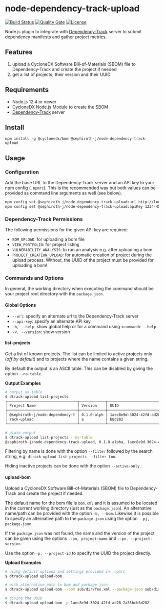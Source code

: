 # node-dependency-track-upload

[![Build Status](https://travis-ci.com/sephiroth-j/node-dependency-track-upload.svg?branch=master)](https://travis-ci.com/sephiroth-j/node-dependency-track-upload) [![Quality Gate](https://sonarcloud.io/api/project_badges/measure?project=de.sephiroth-j%3Anode-dependency-track-upload&metric=alert_status)](https://sonarcloud.io/dashboard?id=de.sephiroth-j%3Anode-dependency-track-upload) [![License](https://img.shields.io/badge/License-Apache%202.0-blue.svg)](https://opensource.org/licenses/Apache-2.0)

Node.js plugin to integrate with [Dependency-Track](https://dependencytrack.org/) server to submit dependency manifests and gather project metrics.

## Features
1. upload a CycloneDX Software Bill-of-Materials (SBOM) file to Dependency-Track and create the project if needed
2. get a list of projects, their version and their UUID

## Requirements
- Node.js 12.4 or newer
- [CycloneDX Node.js Module](https://www.npmjs.com/package/@cyclonedx/bom) to create the SBOM
- [Dependency-Track](https://dependencytrack.org/) server

## Install
```
npm install -g @cyclonedx/bom @sephiroth-j/node-dependency-track-upload
```

## Usage
### Configuration

Add the base URL to the Dependency-Track server and an API key to your npm config (`.npmrc`). This is the recommended way but both values can be provided as command line arguments as well (see below).

```bash
npm config set @sephiroth-j/node-dependency-track-upload:url http://localhost:8080
npm config set @sephiroth-j/node-dependency-track-upload:apiKey 1234-456879...
```

### Dependency-Track Permissions

The following permissions for the given API key are required:

- `BOM_UPLOAD`: for uploading a bom file
- `VIEW_PORTFOLIO`: for project listing
- `VULNERABILITY_ANALYSIS`: to run an analysis e.g. after uploading a bom
- `PROJECT_CREATION_UPLOAD`: for automatic creation of project during the upload process. Without, the UUID of the project must be provided for uploading a bom!

### Commands and Options
In general, the working directory when executing the command should be your project root directory with the `package.json`.

#### Global Options
- `--url`: specify an alternate url to the Dependency-Track server
- `--api-key`: specify an alternate API key
- `-h, --help`: show global help or for a command using `<command> --help`
- `-v, --version`: show version

#### list-projects
Get a list of known projects. The list can be limited to active projects only (_off by default_) and to projects where the name contains a given string.

By default the output is an ASCII table. This can be disabled by giving the option `--no-table`.

**Output Examples**

```bash
# output as table
$ dtrack-upload list-projects
┌────────────────────────────────┬────────────┬────────────────────────────────┐
│ Project Name                   │ Version    │ UUID                           │
├────────────────────────────────┼────────────┼────────────────────────────────┤
│ @sephiroth-j/node-dependency-t │ 0.1.0-alph │ 1aec8e9d-3024-42fd-ad28-2a35bc │
│ rack-upload                    │ a          │ b8d282                         │
└────────────────────────────────┴────────────┴────────────────────────────────┘

# plain output
$ dtrack-upload list-projects --no-table
@sephiroth-j/node-dependency-track-upload, 0.1.0-alpha, 1aec8e9d-3024-42fd-ad28-2a35bcb8d282
```

Filtering by name is done with the option `--filter` followed by the search string, e.g. `dtrack-upload list-projects --filter foo`.

Hiding inactive projects can be done with the option `--active-only`.

#### upload-bom
Upload a CycloneDX Software Bill-of-Materials (SBOM) file to Dependency-Track and create the project if needed.

The default name for the bom file is `bom.xml` and it is assumed to be located in the current working directory (just as the `package.json`). An alternative name/path can be provided with the option `-b, --bom`. Likewise it is possible to specify an alternative path to the `package.json` using the option `--pj, --package-json`.

If the `package.json` was not found, the name and the version of the project can be given using the options `--pn, project-name` and `--pv, --project-version`.

Use the option `-p, --project-id` to specify the UUID the project directly.

**Upload Examples**

```bash
# using default options and settings provided in .npmrc
$ dtrack-upload upload-bom

# with alternative path to bom and package.json
$ dtrack-upload upload-bom --bom sub/dir/foo.xml --package-json sub/dir/package.json

# giving the UUID
$ dtrack-upload upload-bom -p 1aec8e9d-3024-42fd-ad28-2a35bcb8d282
```
